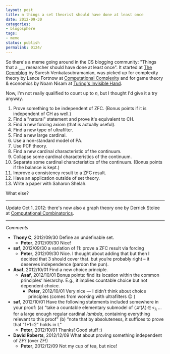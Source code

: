 ```yaml
---
layout: post
title: n things a set theorist should have done at least once
date: 2012-09-30
categories:
- blogosphere
tags:
- meme
status: publish
permalink: 0124/
---
```


So there's a meme going around in the CS blogging community: "Things that a ___ researcher should have done at least once". It started at [The Geomblog](http://geomblog.blogspot.com/2012/09/things-tcser-should-have-done-at-least.html) by Suresh Venkatasubramanian, was picked up for complexity theory by Lance Fortnow at [Computational Complexity](http://blog.computationalcomplexity.org/2012/09/things-complexity-theorist-should-do-at.html) and for game theory & economics by Noam Nisam at [Turing's Invisible Hand](https://agtb.wordpress.com/2012/09/28/things-a-agteer-should-do-at-least-once/).

Now, I'm not really qualified to count up to $n$, but I thought I'd give it a try anyway.

1.  Prove something to be independent of ZFC. (Bonus points if it is independent of CH as well.)
2.  Find a "natural" statement and prove it's equivalent to CH.
3.  Find a new forcing axiom (that is actually useful).
4.  Find a new type of ultrafilter.
5.  Find a new large cardinal.
6.  Use a non-standard model of PA.
7.  Use PCF theory.
8.  Find a new cardinal characteristic of the continuum.
9.  Collapse some cardinal characteristics of the continuum.
10.  Separate some cardinal characteristics of the continuum. (Bonus points if the balance is kept.)
11.  Improve a consistency result to a ZFC result.
12.  Have an application outside of set theory.
13.  Write a paper with Saharon Shelah.

What else?

* * *

Update Oct 1, 2012: there's now also a graph theory one by Derrick Stolee at [Computational Combinatorics](http://computationalcombinatorics.wordpress.com/2012/09/28/things-a-graph-theorist-should-do-at-least-once/).

---

_Comments_

* **Thony C**, 2012/09/30
  Define an undefinable set.
  * **Peter**, 2012/09/30
    Nice!
* **saf**, 2012/09/30
  a variation of 11: prove a ZFC result via forcing
  * **Peter**, 2012/09/30
    Nice. I thought about adding that but then I decided that 3 should cover that. but you’re probably right – it deserves independence (pardon the pun).
* **Asaf**, 2012/10/01
  Find a new choice principle.
  * **Asaf**, 2012/10/01
    Bonus points: find its location within the common principles’ hierarchy. E.g., it implies countable choice but not dependent choice.
    * **Peter**, 2012/10/01
    Very nice — I didn’t think about choice principles (comes from working with ultrafilters 😉 )
* **saf**, 2012/10/01
  Have the following statements included somewhere in your proof:
  (a) “take a countable elementary submodel of $\langle \mathcal H(\lambda)\,\in\,<_ \lambda\,\ldots$ for a large enough regular cardinal $lambda$, containing everything relevant to this proof"
  (b) “note that by absoluteness, it suffices to prove that "1+1=2" holds in L"
  * **Peter**, 2012/10/01
    Thanks! Good stuff :)
* **David Roberts**, 2012/12/09
  What about proving something independent of ZF? (over ZF!)
  * **Peter**, 2012/12/09
    Not my cup of tea, but nice!
